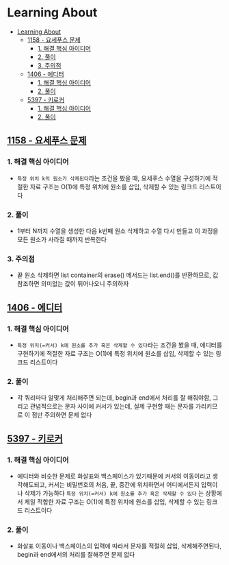 # Learning About

<!--ts-->

- [Learning About](#learning-about)
  - [<a href="https://www.acmicpc.net/problem/1158" rel="nofollow">1158 - 요세푸스 문제</a>](#1158---요세푸스-문제)
    - [1. 해결 핵심 아이디어](#1-해결-핵심-아이디어)
    - [2. 풀이](#2-풀이)
    - [3. 주의점](#3-주의점)
  - [<a href="https://www.acmicpc.net/problem/1406" rel="nofollow">1406 - 에디터</a>](#1406---에디터)
    - [1. 해결 핵심 아이디어](#1-해결-핵심-아이디어-1)
    - [2. 풀이](#2-풀이-1)
  - [<a href="https://www.acmicpc.net/problem/5397" rel="nofollow">5397 - 키로커</a>](#5397---키로커)
    - [1. 해결 핵심 아이디어](#1-해결-핵심-아이디어-2)
    - [2. 풀이](#2-풀이-2)

<!-- Created by https://github.com/ekalinin/github-markdown-toc -->
<!-- Added by: sungminyou, at: 2022년 8월  6일 토요일 21시 58분 59초 KST -->

<!--te-->

## [1158 - 요세푸스 문제](https://www.acmicpc.net/problem/1158)

### 1. 해결 핵심 아이디어

- `특정 위치 k의 원소가 삭제된다`라는 조건을 봤을 때, 요세푸스 수열을 구성하기에 적절한 자료 구조는 O(1)에 특정 위치에 원소를 삽입, 삭제할 수 있는 링크드 리스트이다

### 2. 풀이

- 1부터 N까지 수열을 생성한 다음 k번째 원소 삭제하고 수열 다시 만들고 이 과정을 모든 원소가 사라질 때까지 반복한다

### 3. 주의점

- 끝 원소 삭제하면 list container의 erase() 메서드는 list.end()를 반환하므로, 값 참조하면 의미없는 값이 튀어나오니 주의하자

## [1406 - 에디터](https://www.acmicpc.net/problem/1406)

### 1. 해결 핵심 아이디어

- `특정 위치(=커서) k에 원소를 추가 혹은 삭제할 수 있다`라는 조건을 봤을 때, 에디터를 구현하기에 적절한 자료 구조는 O(1)에 특정 위치에 원소를 삽입, 삭제할 수 있는 링크드 리스트이다

### 2. 풀이

- 각 쿼리마다 알맞게 처리해주면 되는데, begin과 end에서 처리를 잘 해줘야함, 그리고 관념적으로는 문자 사이에 커서가 있는데, 실제 구현할 때는 문자를 가리키므로 이 점만 주의하면 문제 없다

## [5397 - 키로커](https://www.acmicpc.net/problem/5397)

### 1. 해결 핵심 아이디어

- 에디터와 비슷한 문제로 화살표와 백스페이스가 있기때문에 커서의 이동이라고 생각해도되고, 커서는 비밀번호의 처음, 끝, 중간에 위치하면서 어디에서든지 입력이나 삭제가 가능하다 `특정 위치(=커서) k에 원소를 추가 혹은 삭제할 수 있다` 는 상황에서 제일 적합한 자료 구조는 O(1)에 특정 위치에 원소를 삽입, 삭제할 수 있는 링크드 리스트이다

### 2. 풀이

- 화살표 이동이나 백스페이스의 입력에 따라서 문자를 적절히 삽입, 삭제해주면된다, begin과 end에서의 처리를 잘해주면 문제 없다

